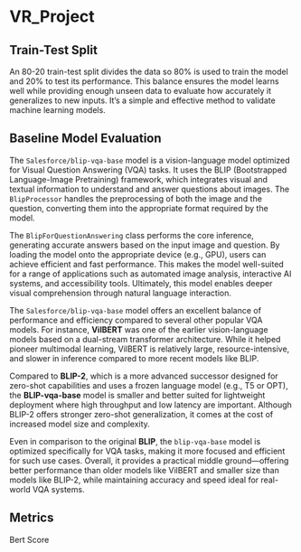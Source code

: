 # VR_Project

## Train-Test Split
An 80-20 train-test split divides the data so 80% is used to train the model and 20% to test its performance. This balance ensures the model learns well while providing enough unseen data to evaluate how accurately it generalizes to new inputs. It’s a simple and effective method to validate machine learning models.

## Baseline Model Evaluation

The `Salesforce/blip-vqa-base` model is a vision-language model optimized for Visual Question Answering (VQA) tasks. It uses the BLIP (Bootstrapped Language-Image Pretraining) framework, which integrates visual and textual information to understand and answer questions about images. The `BlipProcessor` handles the preprocessing of both the image and the question, converting them into the appropriate format required by the model.

The `BlipForQuestionAnswering` class performs the core inference, generating accurate answers based on the input image and question. By loading the model onto the appropriate device (e.g., GPU), users can achieve efficient and fast performance. This makes the model well-suited for a range of applications such as automated image analysis, interactive AI systems, and accessibility tools. Ultimately, this model enables deeper visual comprehension through natural language interaction.

The `Salesforce/blip-vqa-base` model offers an excellent balance of performance and efficiency compared to several other popular VQA models. For instance, **VilBERT** was one of the earlier vision-language models based on a dual-stream transformer architecture. While it helped pioneer multimodal learning, VilBERT is relatively large, resource-intensive, and slower in inference compared to more recent models like BLIP.

Compared to **BLIP-2**, which is a more advanced successor designed for zero-shot capabilities and uses a frozen language model (e.g., T5 or OPT), the **BLIP-vqa-base** model is smaller and better suited for lightweight deployment where high throughput and low latency are important. Although BLIP-2 offers stronger zero-shot generalization, it comes at the cost of increased model size and complexity.

Even in comparison to the original **BLIP**, the `blip-vqa-base` model is optimized specifically for VQA tasks, making it more focused and efficient for such use cases. Overall, it provides a practical middle ground—offering better performance than older models like VilBERT and smaller size than models like BLIP-2, while maintaining accuracy and speed ideal for real-world VQA systems.

## Metrics
Bert Score




